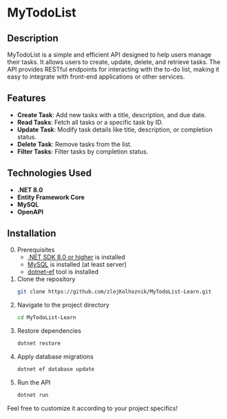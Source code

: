 # MyTodoList

## Description
MyTodoList is a simple and efficient API designed to help users manage their tasks. It allows users to create, update, delete, and retrieve tasks. The API provides RESTful endpoints for interacting with the to-do list, making it easy to integrate with front-end applications or other services.

## Features
- **Create Task**: Add new tasks with a title, description, and due date.
- **Read Tasks**: Fetch all tasks or a specific task by ID.
- **Update Task**: Modify task details like title, description, or completion status.
- **Delete Task**: Remove tasks from the list.
- **Filter Tasks**: Filter tasks by completion status.

## Technologies Used
- **.NET 8.0**
- **Entity Framework Core**
- **MySQL**
- **OpenAPI**
<!-- - **JWT Authentication** (if implemented) -->

## Installation

0. Prerequisites
    - [.NET SDK 8.0 or higher](https://dotnet.microsoft.com/en-us/download) is installed
    - [MySQL](https://dev.mysql.com/downloads/installer/) is installed (at least server)
    - [dotnet-ef](https://www.nuget.org/packages/dotnet-ef) tool is installed
1. Clone the repository
   ```bash
   git clone https://github.com/zlojKolhoznik/MyTodoList-Learn.git
   ```
2. Navigate to the project directory
    ```bash
    cd MyTodoList-Learn
    ```
3. Restore dependencies
    ```bash
    dotnet restore
    ```
4. Apply database migrations
    ```bash
    dotnet ef database update
    ```
5. Run the API
    ```bash
    dotnet run
    ```



Feel free to customize it according to your project specifics!